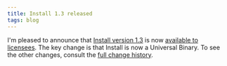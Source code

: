 ```yaml
---
title: Install 1.3 released
tags: blog
---
```


I'm pleased to announce that [Install version 1.3](http://typechecked.net/a/products/install/) is now [available to licensees](http://typechecked.net/a/products/install/download/). The key change is that Install is now a Universal Binary. To see the other changes, consult the [full change history](http://typechecked.net/a/products/install/history/).
